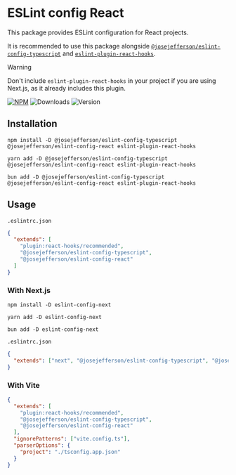 # ESLint config React

This package provides ESLint configuration for React projects.

It is recommended to use this package alongside [`@josejefferson/eslint-config-typescript`](https://www.npmjs.com/package/@josejefferson/eslint-config-typescript) and [`eslint-plugin-react-hooks`](https://www.npmjs.com/package/eslint-plugin-react-hooks).

> [!WARNING]
> Don't include `eslint-plugin-react-hooks` in your project if you are using Next.js, as it already includes this plugin.

[![NPM](https://img.shields.io/badge/NPM-%23CB3837.svg?style=for-the-badge&logo=npm&logoColor=white)](https://www.npmjs.com/package/@josejefferson/eslint-config-react)
![Downloads](https://img.shields.io/npm/dm/@josejefferson/eslint-config-react?style=for-the-badge)
![Version](https://img.shields.io/npm/v/@josejefferson/eslint-config-react?style=for-the-badge&label=Version)

## Installation

```fish
npm install -D @josejefferson/eslint-config-typescript @josejefferson/eslint-config-react eslint-plugin-react-hooks

yarn add -D @josejefferson/eslint-config-typescript @josejefferson/eslint-config-react eslint-plugin-react-hooks

bun add -D @josejefferson/eslint-config-typescript @josejefferson/eslint-config-react eslint-plugin-react-hooks
```

## Usage

`.eslintrc.json`

```json
{
  "extends": [
    "plugin:react-hooks/recommended",
    "@josejefferson/eslint-config-typescript",
    "@josejefferson/eslint-config-react"
  ]
}
```

### With Next.js

```fish
npm install -D eslint-config-next

yarn add -D eslint-config-next

bun add -D eslint-config-next
```

`.eslintrc.json`

```json
{
  "extends": ["next", "@josejefferson/eslint-config-typescript", "@josejefferson/eslint-config-react"]
}
```

### With Vite

```json
{
  "extends": [
    "plugin:react-hooks/recommended",
    "@josejefferson/eslint-config-typescript",
    "@josejefferson/eslint-config-react"
  ],
  "ignorePatterns": ["vite.config.ts"],
  "parserOptions": {
    "project": "./tsconfig.app.json"
  }
}
```
